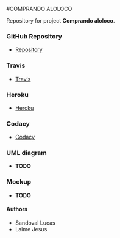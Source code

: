 #COMPRANDO ALOLOCO

Repository for project **Comprando aloloco**.

### GitHub Repository
* [Repository](https://github.com/LaimeJesus/grupo-b-012017)

### Travis
* [Travis](https://travis-ci.org/LaimeJesus/grupo-b-012017)

### Heroku
* [Heroku](https://dashboard.heroku.com/apps/grupo-b-012017)

### Codacy
* [Codacy](https://www.codacy.com/app/LaimeJesus/grupo-b-012017/dashboard)

### UML diagram
* **TODO**

### Mockup
* **TODO**

#### Authors
* Sandoval Lucas
* Laime Jesus
